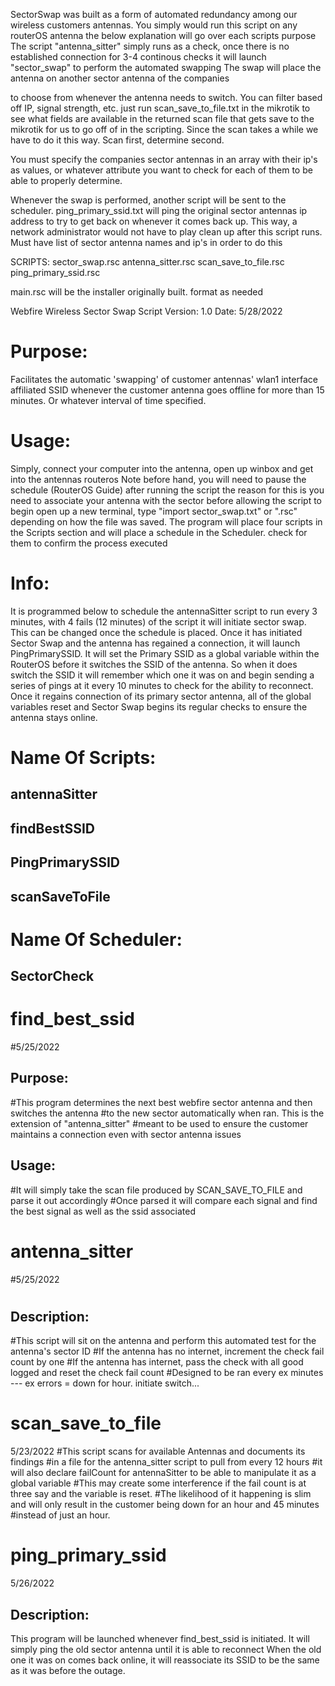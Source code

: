 SectorSwap was built as a form of automated redundancy among our wireless customers antennas.
You simply would run this script on any routerOS antenna the below explanation will go over each scripts purpose
The script "antenna_sitter" simply runs as a check, once there is no established 
connection for 3-4 continous checks it will launch "sector_swap" to perform the automated swapping
The swap will place the antenna on another sector antenna of the companies

to choose from whenever the antenna needs to switch. You can filter based off IP, signal strength, etc. just
run scan_save_to_file.txt in the mikrotik to see what fields are available in the returned scan file that
gets save to the mikrotik for us to go off of in the scripting. 
Since the scan takes a while we have to do it this way. 
Scan first, determine second. 

You must specify the companies sector antennas in an array with their ip's as values, or whatever attribute you want to check for each of them 
to be able to properly determine.

Whenever the swap is performed, another script will be sent to the scheduler. 
ping_primary_ssid.txt will ping the original sector antennas ip address to try to get back on whenever it comes back up. 
This way, a network administrator would not have to play clean up after this script runs. Must have list of sector antenna
names and ip's in order to do this


SCRIPTS:
sector_swap.rsc
antenna_sitter.rsc
scan_save_to_file.rsc
ping_primary_ssid.rsc

main.rsc will be the installer originally built. format as needed


Webfire Wireless Sector Swap Script
Version: 1.0  Date: 5/28/2022

# Purpose:
Facilitates the automatic 'swapping' of customer antennas' wlan1 interface affiliated SSID
whenever the customer antenna goes offline for more than 15 minutes. Or whatever interval of time
specified.

# Usage:
Simply, connect your computer into the antenna, open up winbox and get into the antennas routeros
Note before hand, you will need to pause the schedule (RouterOS Guide) after running the script
the reason for this is you need to associate your antenna with the sector before allowing the script to begin
open up a new terminal, type "import sector_swap.txt" or ".rsc" depending on how the file was saved.
The program will place four scripts in the Scripts section and will place a schedule in the Scheduler.
check for them to confirm the process executed

# Info:
It is programmed below to schedule the antennaSitter script to run every 3 minutes, with 4 fails (12 minutes)
of the script it will initiate sector swap. This can be changed once the schedule is placed. Once it has initiated
Sector Swap and the antenna has regained a connection, it will launch PingPrimarySSID. It will set the Primary SSID as
a global variable within the RouterOS before it switches the SSID of the antenna. So when it does switch the SSID
it will remember which one it was on and begin sending a series of pings at it every 10 minutes to check for the ability 
to reconnect. Once it regains connection of its primary sector antenna, all of the global variables reset and Sector Swap
begins its regular checks to ensure the antenna stays online. 

# Name Of Scripts:
## antennaSitter
## findBestSSID
## PingPrimarySSID
## scanSaveToFile
#
# Name Of Scheduler:
## SectorCheck


# find_best_ssid
#5/25/2022
## Purpose:
#This program determines the next best webfire sector antenna and then switches the antenna
#to the new sector automatically when ran. This is the extension of "antenna_sitter" 
#meant to be used to ensure the customer maintains a connection even with sector antenna issues
## Usage: 
#It will simply take the scan file produced by SCAN_SAVE_TO_FILE and parse it out accordingly
#Once parsed it will compare each signal and find the best signal as well as the ssid associated 



# antenna_sitter
#5/25/2022
# 
## Description:
#This script will sit on the antenna and perform this automated test for the antenna's sector ID
#If the antenna has no internet, increment the check fail count by one
#If the antenna has internet, pass the check with all good logged and reset the check fail count
#Designed to be ran every ex minutes --- ex errors = down for hour. initiate switch...



# scan_save_to_file
5/23/2022
#This script scans for available Antennas and documents its findings
#in a file for the antenna_sitter script to pull from every 12 hours
#it will also declare failCount for antennaSitter to be able to manipulate it as a global variable
#This may create some interference if the fail count is at three say and the variable is reset. 
#The likelihood of it happening is slim and will only result in the customer being down for an hour and 45 minutes
#instead of just an hour. 



# ping_primary_ssid
5/26/2022
 ## Description:
This program will be launched whenever find_best_ssid is initiated.
It will simply ping the old sector antenna until it is able to reconnect
When the old one it was on comes back online, it will reassociate its SSID
to be the same as it was before the outage. 
